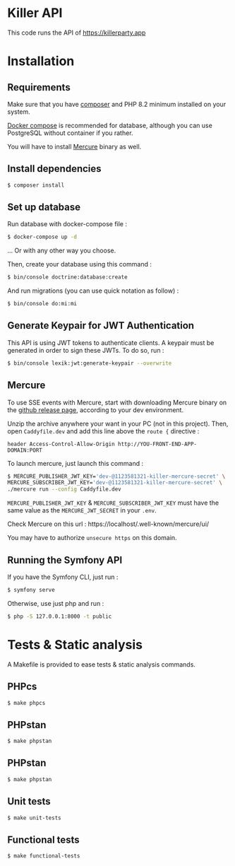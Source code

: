 # Killer API

This code runs the API of https://killerparty.app

# Installation

## Requirements

Make sure that you have [composer](https://getcomposer.org/download/) and PHP 8.2 minimum installed on your system.

[Docker compose](https://docs.docker.com/compose/) is recommended for database, although you can use PostgreSQL without container if you rather.

You will have to install [Mercure](https://mercure.rocks/) binary as well.

## Install dependencies

```bash
$ composer install
```

## Set up database

Run database with docker-compose file :
```bash
$ docker-compose up -d
```

... Or with any other way you choose.

Then, create your database using this command :
```bash
$ bin/console doctrine:database:create
```

And run migrations (you can use quick notation as follow) :
```bash
$ bin/console do:mi:mi
```

## Generate Keypair for JWT Authentication

This API is using JWT tokens to authenticate clients.
A keypair must be generated in order to sign these JWTs. To do so, run :
```bash
$ bin/console lexik:jwt:generate-keypair --overwrite
```

## Mercure

To use SSE events with Mercure, start with downloading Mercure binary on the [github release page](https://github.com/dunglas/mercure/releases), according to your dev environment.

Unzip the archive anywhere your want in your PC (not in this project).
Then, open `Caddyfile.dev` and add this line above the `route {` directive :
```Caddyfile
header Access-Control-Allow-Origin http://YOU-FRONT-END-APP-DOMAIN:PORT
```

To launch mercure, just launch this command :
```bash
$ MERCURE_PUBLISHER_JWT_KEY='dev-@1123581321-killer-mercure-secret' \
MERCURE_SUBSCRIBER_JWT_KEY='dev-@1123581321-killer-mercure-secret' \
./mercure run --config Caddyfile.dev
```

`MERCURE_PUBLISHER_JWT_KEY` & `MERCURE_SUBSCRIBER_JWT_KEY` must have the same value as the `MERCURE_JWT_SECRET` in your `.env`.

Check Mercure on this url : https://localhost/.well-known/mercure/ui/

You may have to authorize `unsecure https` on this domain.

## Running the Symfony API

If you have the Symfony CLI, just run :
```bash
$ symfony serve
```

Otherwise, use just php and run :
```bash
$ php -S 127.0.0.1:8000 -t public
```

# Tests & Static analysis

A Makefile is provided to ease tests & static analysis commands.

## PHPcs

```bash
$ make phpcs
```

## PHPstan

```bash
$ make phpstan
```

## PHPstan

```bash
$ make phpstan
```

## Unit tests

```bash
$ make unit-tests
```

## Functional tests

```bash
$ make functional-tests
```
